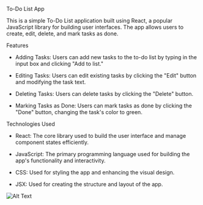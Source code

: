 To-Do List App

This is a simple To-Do List application built using React, a popular JavaScript library for building user interfaces. The app allows users to create, edit, delete, and mark tasks as done.

Features
* Adding Tasks: Users can add new tasks to the to-do list by typing in the input box and clicking "Add to list."

* Editing Tasks: Users can edit existing tasks by clicking the "Edit" button and modifying the task text.

* Deleting Tasks: Users can delete tasks by clicking the "Delete" button.

* Marking Tasks as Done: Users can mark tasks as done by clicking the "Done" button, changing the task's color to green.

Technologies Used
* React: The core library used to build the user interface and manage component states efficiently.

* JavaScript: The primary programming language used for building the app's functionality and interactivity.

* CSS: Used for styling the app and enhancing the visual design.

* JSX: Used for creating the structure and layout of the app.

![Alt Text](assets/Screenshot-1.png)
